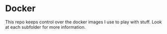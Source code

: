 # Docker 
This repo keeps control over the docker images I use to play with stuff. Look at each subfolder for more information.
